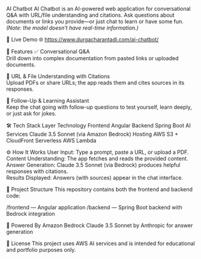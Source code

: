 AI Chatbot
AI Chatbot is an AI-powered web application for conversational Q&A with URL/file understanding and citations. Ask questions about documents or links you provide—or just chat to learn or have some fun. *(Note: the model doesn’t have real-time information.)*

🔗 Live Demo
🌐 https://www.durgacharantadi.com/ai-chatbot/

🧠 Features
✅ Conversational Q&A  
Drill down into complex documentation from pasted links or uploaded documents.

📎 URL & File Understanding with Citations  
Upload PDFs or share URLs; the app reads them and cites sources in its responses.

💬 Follow-Up & Learning Assistant  
Keep the chat going with follow-up questions to test yourself, learn deeply, or just ask for jokes.

🛠 Tech Stack
Layer	Technology
Frontend	Angular
Backend	Spring Boot
AI Services	Claude 3.5 Sonnet (via Amazon Bedrock)
Hosting	AWS S3 + CloudFront
Serverless	AWS Lambda

⚙️ How It Works
User Input: Type a prompt, paste a URL, or upload a PDF.  
Content Understanding: The app fetches and reads the provided content.  
Answer Generation: Claude 3.5 Sonnet (via Bedrock) produces helpful responses with citations.  
Results Displayed: Answers (with sources) appear in the chat interface.

📁 Project Structure
This repository contains both the frontend and backend code:

/frontend — Angular application
/backend — Spring Boot backend with Bedrock integration

🧠 Powered By
Amazon Bedrock
Claude 3.5 Sonnet by Anthropic for answer generation

📄 License
This project uses AWS AI services and is intended for educational and portfolio purposes only.
